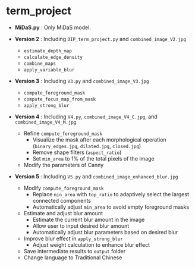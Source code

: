 # term_project

* **MiDaS.py** : Only MiDaS model.

* **Version 2** : Including `DIP_term_project.py` and `combined_image_V2.jpg`
  - `estimate_depth_map`
  - `calculate_edge_density`
  - `combine_maps`
  - `apply_variable_blur`

* **Version 3** : Including `V3.py` and `combined_image_V3.jpg`
  - `compute_foreground_mask`
  - `compute_focus_map_from_mask`
  - `apply_strong_blur`

* **Version 4** : Including `V4.py`, `combined_image_V4_C.jpg`, and `combined_image_V4_M.jpg`
  - Refine `compute_foreground_mask`
    - Visualize the mask after each morphological operation (`binary_edges.jpg`, `dilated.jpg`, `closed.jpg`)
    - Remove shape filters (`aspect_ratio`)
    - Set `min_area` to 1% of the total pixels of the image
  - Modify the parameters of Canny

* **Version 5** : Including `V5.py` and `combined_image_enhanced_blur.jpg`
  - Modify `compute_foreground_mask`
    - Replace `min_area` with `top_ratio` to adaptively select the largest connected components
    - Automatically adjust `min_area` to avoid empty foreground masks
  - Estimate and adjust blur amount
    - Estimate the current blur amount in the image
    - Allow user to input desired blur amount
    - Automatically adjust blur parameters based on desired blur
  - Improve blur effect in `apply_strong_blur`
    - Adjust weight calculation to enhance blur effect
  - Save intermediate results to `output` folder
  - Change language to Traditional Chinese
